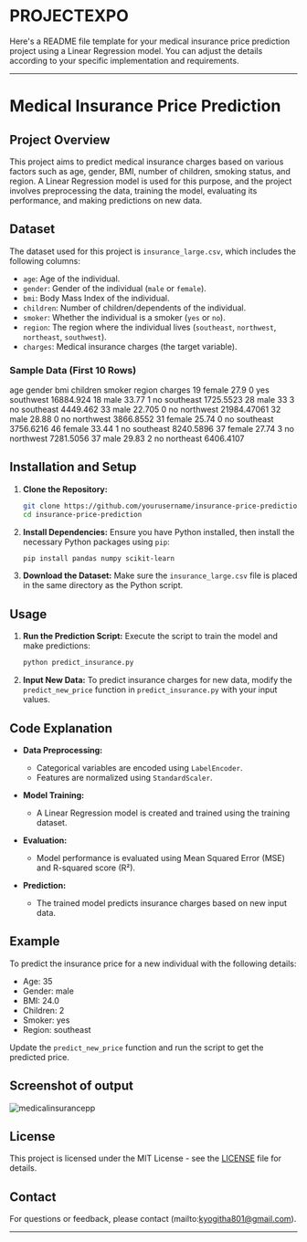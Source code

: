 # PROJECTEXPO
Here's a README file template for your medical insurance price prediction project using a Linear Regression model. You can adjust the details according to your specific implementation and requirements.

---

# Medical Insurance Price Prediction

## Project Overview

This project aims to predict medical insurance charges based on various factors such as age, gender, BMI, number of children, smoking status, and region. A Linear Regression model is used for this purpose, and the project involves preprocessing the data, training the model, evaluating its performance, and making predictions on new data.

## Dataset

The dataset used for this project is `insurance_large.csv`, which includes the following columns:
- `age`: Age of the individual.
- `gender`: Gender of the individual (`male` or `female`).
- `bmi`: Body Mass Index of the individual.
- `children`: Number of children/dependents of the individual.
- `smoker`: Whether the individual is a smoker (`yes` or `no`).
- `region`: The region where the individual lives (`southeast`, `northwest`, `northeast`, `southwest`).
- `charges`: Medical insurance charges (the target variable).

### Sample Data (First 10 Rows)

age	gender	bmi	children	smoker	region	charges
19	female	27.9	0	yes	southwest	16884.924
18	male	33.77	1	no	southeast	1725.5523
28	male	33	3	no	southeast	4449.462
33	male	22.705	0	no	northwest	21984.47061
32	male	28.88	0	no	northwest	3866.8552
31	female	25.74	0	no	southeast	3756.6216
46	female	33.44	1	no	southeast	8240.5896
37	female	27.74	3	no	northwest	7281.5056
37	male	29.83	2	no	northeast	6406.4107


## Installation and Setup

1. **Clone the Repository:**
   ```bash
   git clone https://github.com/yourusername/insurance-price-prediction.git
   cd insurance-price-prediction
   ```

2. **Install Dependencies:**
   Ensure you have Python installed, then install the necessary Python packages using `pip`:
   ```bash
   pip install pandas numpy scikit-learn
   ```

3. **Download the Dataset:**
   Make sure the `insurance_large.csv` file is placed in the same directory as the Python script.

## Usage

1. **Run the Prediction Script:**
   Execute the script to train the model and make predictions:
   ```bash
   python predict_insurance.py
   ```

2. **Input New Data:**
   To predict insurance charges for new data, modify the `predict_new_price` function in `predict_insurance.py` with your input values.

## Code Explanation

- **Data Preprocessing:**
  - Categorical variables are encoded using `LabelEncoder`.
  - Features are normalized using `StandardScaler`.

- **Model Training:**
  - A Linear Regression model is created and trained using the training dataset.

- **Evaluation:**
  - Model performance is evaluated using Mean Squared Error (MSE) and R-squared score (R²).

- **Prediction:**
  - The trained model predicts insurance charges based on new input data.

## Example

To predict the insurance price for a new individual with the following details:
- Age: 35
- Gender: male
- BMI: 24.0
- Children: 2
- Smoker: yes
- Region: southeast

Update the `predict_new_price` function and run the script to get the predicted price.
## Screenshot of output 


![medicalinsurancepp](https://github.com/user-attachments/assets/cda2efe5-6493-4b3e-9733-5c442e925e59)


## License

This project is licensed under the MIT License - see the [LICENSE](LICENSE) file for details.

## Contact

For questions or feedback, please contact (mailto:kyogitha801@gmail.com).

---

